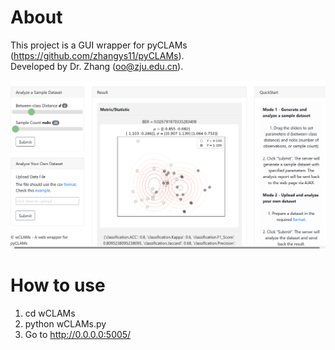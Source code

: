 # About

This project is a GUI wrapper for pyCLAMs (https://github.com/zhangys11/pyCLAMs).  
Developed by Dr. Zhang (oo@zju.edu.cn).   

<img src="wCLAMs.png">


# How to use

1. cd wCLAMs
2. python wCLAMs.py
3. Go to http://0.0.0.0:5005/